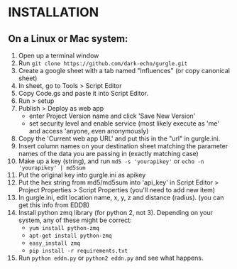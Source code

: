 # INSTALLATION

## On a Linux or Mac system:

1. Open up a terminal window
2. Run `git clone https://github.com/dark-echo/gurgle.git`
3. Create a google sheet with a tab named "Influences"
   (or copy canonical sheet)
4. In sheet, go to Tools > Script Editor
5. Copy Code.gs and paste it into Script Editor.
6. Run > setup
7. Publish > Deploy as web app 
   - enter Project Version name and click 'Save New Version' 
   - set security level and enable service (most likely execute as 'me' 
     and access 'anyone, even anonymously) 
8. Copy the 'Current web app URL' and put this in the "url" in gurgle.ini.
9.  Insert column names on your destination sheet matching the parameter
    names of the data you are passing in (exactly matching case)
10. Make up a key (string), and run `md5 -s 'yourapikey'` or 
    `echo -n 'yourapikey' | md5sum`
11. Put the original key into gurgle.ini as apikey
12.  Put the hex string from md5/md5sum into 'api_key' in 
     Script Editor > Project Properties > Script Properties
     (you'll need to add new item)
13. In gurgle.ini, edit location name, x, y, z and distance (radius).
    (you can get this info from EDDB)
14. Install python zmq library (for python 2, not 3).
    Depending on your system, any of these might be correct:
    - `yum install python-zmq`
    - `apt-get install python-zmq`
    - `easy_install zmq`
    - `pip install -r requirements.txt`
15. Run `python eddn.py` or `python2 eddn.py` and see what happens.

